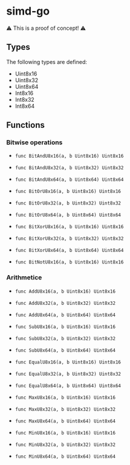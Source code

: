 # simd-go

:warning: This is a proof of concept! :warning:

## Types

The following types are defined:

- Uint8x16
- Uint8x32
- Uint8x64
- Int8x16
- Int8x32
- Int8x64

## Functions

### Bitwise operations

- `func BitAndU8x16(a, b Uint8x16) Uint8x16`
- `func BitAndU8x32(a, b Uint8x32) Uint8x32`
- `func BitAndU8x64(a, b Uint8x64) Uint8x64`

- `func BitOrU8x16(a, b Uint8x16) Uint8x16`
- `func BitOrU8x32(a, b Uint8x32) Uint8x32`
- `func BitOrU8x64(a, b Uint8x64) Uint8x64`

- `func BitXorU8x16(a, b Uint8x16) Uint8x16`
- `func BitXorU8x32(a, b Uint8x32) Uint8x32`
- `func BitXorU8x64(a, b Uint8x64) Uint8x64`

- `func BitNotU8x16(a, b Uint8x16) Uint8x16`

### Arithmetice

- `func AddU8x16(a, b Uint8x16) Uint8x16`
- `func AddU8x32(a, b Uint8x32) Uint8x32`
- `func AddU8x64(a, b Uint8x64) Uint8x64`

- `func SubU8x16(a, b Uint8x16) Uint8x16`
- `func SubU8x32(a, b Uint8x32) Uint8x32`
- `func SubU8x64(a, b Uint8x64) Uint8x64`

- `func EqualU8x16(a, b Uint8x16) Uint8x16`
- `func EqualU8x32(a, b Uint8x32) Uint8x32`
- `func EqualU8x64(a, b Uint8x64) Uint8x64`

- `func MaxU8x16(a, b Uint8x16) Uint8x16`
- `func MaxU8x32(a, b Uint8x32) Uint8x32`
- `func MaxU8x64(a, b Uint8x64) Uint8x64`

- `func MinU8x16(a, b Uint8x16) Uint8x16`
- `func MinU8x32(a, b Uint8x32) Uint8x32`
- `func MinU8x64(a, b Uint8x64) Uint8x64`